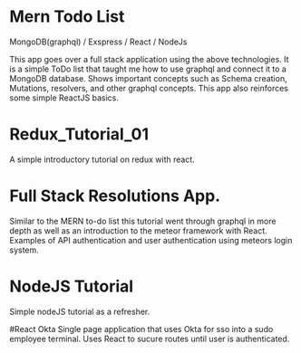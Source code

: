 # Mern Todo List 
MongoDB(graphql) / Exspress / React / NodeJs

This app goes over a full stack application using the above technologies. It is a simple ToDo list that taught me how to use graphql and connect it to a MongoDB database. Shows important concepts such as Schema creation, Mutations, resolvers, and other graphql concepts. This app also reinforces some simple ReactJS basics. 

# Redux_Tutorial_01
A simple introductory tutorial on redux with react. 

# Full Stack Resolutions App.
Similar to the MERN to-do list this tutorial went through graphql in more depth as well as an introduction to the meteor framework with React. Examples of API authentication and user authentication using meteors login system. 

# NodeJS Tutorial
Simple nodeJS tutorial as a refresher. 

#React Okta
Single page application that uses Okta for sso into a sudo employee terminal. Uses React to sucure routes until user is authenticated. 




